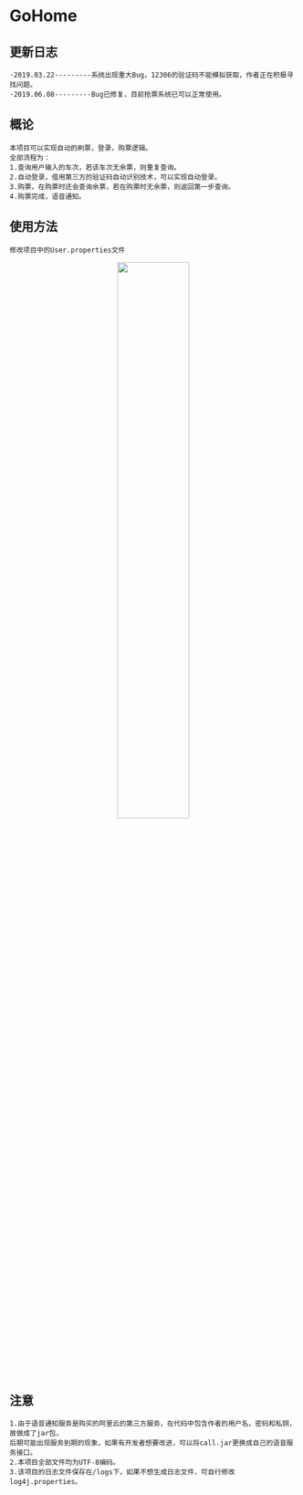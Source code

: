 # GoHome
## 更新日志
    ·2019.03.22---------系统出现重大Bug，12306的验证码不能模拟获取，作者正在积极寻找问题。
    ·2019.06.08---------Bug已修复，目前抢票系统已可以正常使用。
## 概论
    本项目可以实现自动的刷票，登录，购票逻辑。
    全部流程为：
    1.查询用户输入的车次，若该车次无余票，则重复查询。
    2.自动登录，借用第三方的验证码自动识别技术，可以实现自动登录。
    3.购票，在购票时还会查询余票，若在购票时无余票，则返回第一步查询。
    4.购票完成，语音通知。
## 使用方法
    修改项目中的User.properties文件
 <div align=center><img width="50%" height="50%" src="img/user.png"/></div>
 
## 注意
    1.由于语音通知服务是购买的阿里云的第三方服务，在代码中包含作者的用户名，密码和私钥，故做成了jar包，
    后期可能出现服务到期的现象，如果有开发者想要改进，可以将call.jar更换成自己的语音服务接口。
    2.本项目全部文件均为UTF-8编码。
    3.该项目的日志文件保存在/logs下，如果不想生成日志文件，可自行修改log4j.properties。
